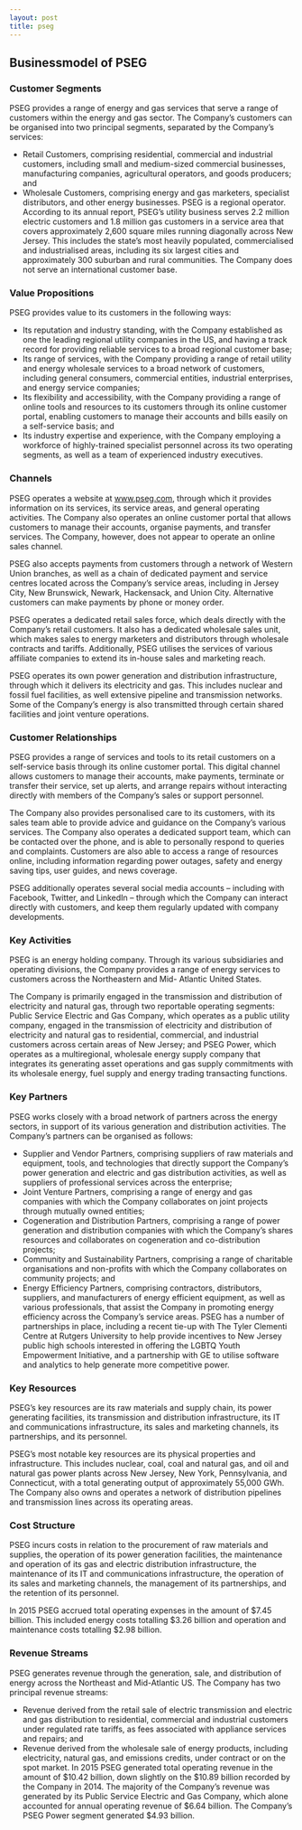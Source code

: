 ```yaml
---
layout: post
title: pseg
---
```


Businessmodel of PSEG
----------------------

### Customer Segments

PSEG provides a range of energy and gas services that serve a range of customers within the energy and gas sector. The Company’s customers can be organised into two principal segments, separated by the Company’s services:

 * Retail Customers, comprising residential, commercial and industrial customers, including small and medium-sized commercial businesses, manufacturing companies, agricultural operators, and goods producers; and
* Wholesale Customers, comprising energy and gas marketers, specialist distributors, and other energy businesses.
 PSEG is a regional operator. According to its annual report, PSEG’s utility business serves 2.2 million electric customers and 1.8 million gas customers in a service area that covers approximately 2,600 square miles running diagonally across New Jersey. This includes the state’s most heavily populated, commercialised and industrialised areas, including its six largest cities and approximately 300 suburban and rural communities. The Company does not serve an international customer base.

### Value Propositions

PSEG provides value to its customers in the following ways:

 * Its reputation and industry standing, with the Company established as one the leading regional utility companies in the US, and having a track record for providing reliable services to a broad regional customer base;
* Its range of services, with the Company providing a range of retail utility and energy wholesale services to a broad network of customers, including general consumers, commercial entities, industrial enterprises, and energy service companies;
* Its flexibility and accessibility, with the Company providing a range of online tools and resources to its customers through its online customer portal, enabling customers to manage their accounts and bills easily on a self-service basis; and
* Its industry expertise and experience, with the Company employing a workforce of highly-trained specialist personnel across its two operating segments, as well as a team of experienced industry executives.
 ### Channels

PSEG operates a website at www.pseg.com, through which it provides information on its services, its service areas, and general operating activities. The Company also operates an online customer portal that allows customers to manage their accounts, organise payments, and transfer services. The Company, however, does not appear to operate an online sales channel.

PSEG also accepts payments from customers through a network of Western Union branches, as well as a chain of dedicated payment and service centres located across the Company’s service areas, including in Jersey City, New Brunswick, Newark, Hackensack, and Union City. Alternative customers can make payments by phone or money order.

PSEG operates a dedicated retail sales force, which deals directly with the Company’s retail customers. It also has a dedicated wholesale sales unit, which makes sales to energy marketers and distributors through wholesale contracts and tariffs. Additionally, PSEG utilises the services of various affiliate companies to extend its in-house sales and marketing reach.

PSEG operates its own power generation and distribution infrastructure, through which it delivers its electricity and gas. This includes nuclear and fossil fuel facilities, as well extensive pipeline and transmission networks. Some of the Company’s energy is also transmitted through certain shared facilities and joint venture operations.

### Customer Relationships

PSEG provides a range of services and tools to its retail customers on a self-service basis through its online customer portal. This digital channel allows customers to manage their accounts, make payments, terminate or transfer their service, set up alerts, and arrange repairs without interacting directly with members of the Company’s sales or support personnel.

The Company also provides personalised care to its customers, with its sales team able to provide advice and guidance on the Company’s various services. The Company also operates a dedicated support team, which can be contacted over the phone, and is able to personally respond to queries and complaints. Customers are also able to access a range of resources online, including information regarding power outages, safety and energy saving tips, user guides, and news coverage.

PSEG additionally operates several social media accounts – including with Facebook, Twitter, and LinkedIn – through which the Company can interact directly with customers, and keep them regularly updated with company developments.

### Key Activities

PSEG is an energy holding company. Through its various subsidiaries and operating divisions, the Company provides a range of energy services to customers across the Northeastern and Mid- Atlantic United States.

The Company is primarily engaged in the transmission and distribution of electricity and natural gas, through two reportable operating segments: Public Service Electric and Gas Company, which operates as a public utility company, engaged in the transmission of electricity and distribution of electricity and natural gas to residential, commercial, and industrial customers across certain areas of New Jersey; and PSEG Power, which operates as a multiregional, wholesale energy supply company that integrates its generating asset operations and gas supply commitments with its wholesale energy, fuel supply and energy trading transacting functions.

### Key Partners

PSEG works closely with a broad network of partners across the energy sectors, in support of its various generation and distribution activities. The Company’s partners can be organised as follows:

 * Supplier and Vendor Partners, comprising suppliers of raw materials and equipment, tools, and technologies that directly support the Company’s power generation and electric and gas distribution activities, as well as suppliers of professional services across the enterprise;
* Joint Venture Partners, comprising a range of energy and gas companies with which the Company collaborates on joint projects through mutually owned entities;
* Cogeneration and Distribution Partners, comprising a range of power generation and distribution companies with which the Company’s shares resources and collaborates on cogeneration and co-distribution projects;
* Community and Sustainability Partners, comprising a range of charitable organisations and non-profits with which the Company collaborates on community projects; and
* Energy Efficiency Partners, comprising contractors, distributors, suppliers, and manufacturers of energy efficient equipment, as well as various professionals, that assist the Company in promoting energy efficiency across the Company’s service areas.
 PSEG has a number of partnerships in place, including a recent tie-up with The Tyler Clementi Centre at Rutgers University to help provide incentives to New Jersey public high schools interested in offering the LGBTQ Youth Empowerment Initiative, and a partnership with GE to utilise software and analytics to help generate more competitive power.

### Key Resources

PSEG’s key resources are its raw materials and supply chain, its power generating facilities, its transmission and distribution infrastructure, its IT and communications infrastructure, its sales and marketing channels, its partnerships, and its personnel.

PSEG’s most notable key resources are its physical properties and infrastructure. This includes nuclear, coal, coal and natural gas, and oil and natural gas power plants across New Jersey, New York, Pennsylvania, and Connecticut, with a total generating output of approximately 55,000 GWh. The Company also owns and operates a network of distribution pipelines and transmission lines across its operating areas.

### Cost Structure

PSEG incurs costs in relation to the procurement of raw materials and supplies, the operation of its power generation facilities, the maintenance and operation of its gas and electric distribution infrastructure, the maintenance of its IT and communications infrastructure, the operation of its sales and marketing channels, the management of its partnerships, and the retention of its personnel.

In 2015 PSEG accrued total operating expenses in the amount of $7.45 billion. This included energy costs totalling $3.26 billion and operation and maintenance costs totalling $2.98 billion.

### Revenue Streams

PSEG generates revenue through the generation, sale, and distribution of energy across the Northeast and Mid-Atlantic US. The Company has two principal revenue streams:

 * Revenue derived from the retail sale of electric transmission and electric and gas distribution to residential, commercial and industrial customers under regulated rate tariffs, as fees associated with appliance services and repairs; and
* Revenue derived from the wholesale sale of energy products, including electricity, natural gas, and emissions credits, under contract or on the spot market.
 In 2015 PSEG generated total operating revenue in the amount of $10.42 billion, down slightly on the $10.89 billion recorded by the Company in 2014. The majority of the Company’s revenue was generated by its Public Service Electric and Gas Company, which alone accounted for annual operating revenue of $6.64 billion. The Company’s PSEG Power segment generated $4.93 billion.
